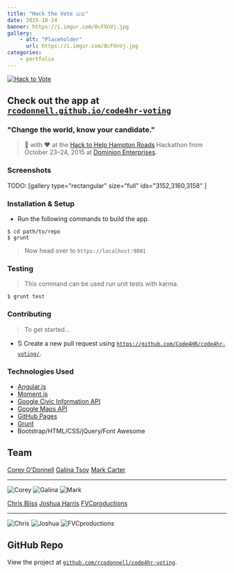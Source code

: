 ```yaml
---
title: "Hack the Vote 🇺🇸"
date: 2015-10-24
banner: https://i.imgur.com/8cFXnVj.jpg
gallery:
    - alt: "Placeholder"
      url: https://i.imgur.com/8cFXnVj.jpg
categories:
    - portfolio
---
```


[![Hack to
Vote](https://rcodonnell.github.io/code4hr-voting/src/img/favicons/favicon-114.png)](https://rcodonnell.github.io/code4hr-voting/ "Hack to Vote")

## Check out the app at [`rcodonnell.github.io/code4hr-voting`](https://rcodonnell.github.io/code4hr-voting/)

### "Change the world, know your candidate."

> 🔨 with ♥️ at the [Hack to Help Hampton Roads](https://hackathon.dominionenterprises.com/ "Hack to Help Hampton Roads") Hackathon from October 23–24, 2015 at [Dominion Enterprises](https://www.dominionenterprises.com/ "DE").

### Screenshots

TODO: [gallery type="rectangular" size="full" ids="3152,3160,3158" ]

### Installation & Setup

* Run the following commands to build the app.

<!-- -->

    $ cd path/to/repo
    $ grunt

> Now head over to `https://localhost:9001`

### Testing

> This command can be used run unit tests with karma.

    $ grunt test

### Contributing

> To get started…

* 🔃 Create a new pull request using [`https://github.com/Code4HR/code4hr-voting/`](https://github.com/Code4HR/code4hr-voting).

### Technologies Used

* [Angular.js](https://angularjs.org/)
* [Moment.js](https://momentjs.com/)
* [Google Civic Information API](https://developers.google.com/civic-information/?hl=en)
* [Google Maps API](https://developers.google.com/maps/?hl=en)
* [GitHub Pages](https://pages.github.com/)
* [Grunt](https://gruntjs.com/)
* Bootstrap/HTML/CSS/jQuery/Font Awesome

## Team

[Corey O’Donnell](https://github.com/rcodonnell) [Galina Tsoy](https://github.com/gtsoy454) [Mark Carter](https://github.com/mark4carter)

---

![Corey](https://avatars0.githubusercontent.com/u/10536895?v=3&s=460) ![Galina](https://avatars0.githubusercontent.com/u/13660440?v=3&s=460) ![Mark](https://avatars2.githubusercontent.com/u/6766137?v=3&s=460)

[Chris Bliss](https://github.com/thecbliss) [Joshua Harris](https://www.joshuajharris.com/) [FVCproductions](https://fvcproductions.com)

---

![Chris](https://avatars3.githubusercontent.com/u/9258699?v=3&s=460) ![Joshua](https://avatars2.githubusercontent.com/u/10967744?v=3&s=460) ![FVCproductions](https://avatars1.githubusercontent.com/u/4284691?v=3&s=460)

## GitHub Repo

View the project at [`github.com/rcodonnell/code4hr-voting`](https://github.com/rcodonnell/code4hr-voting "Hack2Vote").
